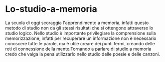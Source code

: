 # Lo-studio-a-memoria
La scuola di oggi scoraggia l'apprendimento a memoria, infatti questo metodo di studio non da gli stessi risultati che si ottengono attraverso lo studio logico. Nello studio è importante privilegiare la comprensione sulla memorizzazione, infatti per recuperare un informazione non è necessario conoscere tutte le parole, ma è utile creare dei punti fermi, creando delle reti di connessione della mente.Tornando a parlare di studio a memoria credo che valga la pena utilizzarlo nello studio delle poesie e delle canzoni.
